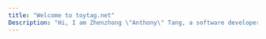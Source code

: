 ```yaml
---
title: "Welcome to toytag.net"
Description: "Hi, I am Zhenzhong \"Anthony\" Tang, a software developer. This is my personal website."
---
```


